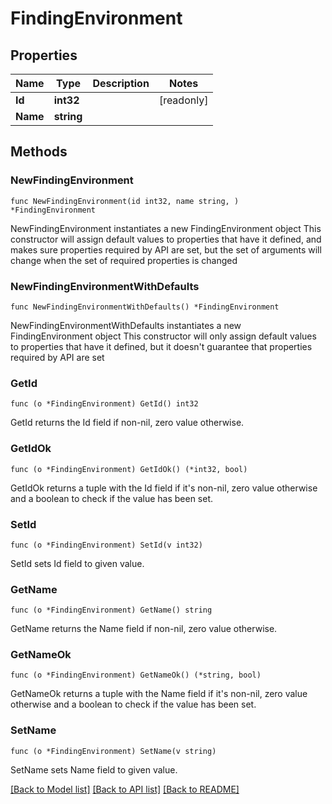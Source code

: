 # FindingEnvironment

## Properties

Name | Type | Description | Notes
------------ | ------------- | ------------- | -------------
**Id** | **int32** |  | [readonly] 
**Name** | **string** |  | 

## Methods

### NewFindingEnvironment

`func NewFindingEnvironment(id int32, name string, ) *FindingEnvironment`

NewFindingEnvironment instantiates a new FindingEnvironment object
This constructor will assign default values to properties that have it defined,
and makes sure properties required by API are set, but the set of arguments
will change when the set of required properties is changed

### NewFindingEnvironmentWithDefaults

`func NewFindingEnvironmentWithDefaults() *FindingEnvironment`

NewFindingEnvironmentWithDefaults instantiates a new FindingEnvironment object
This constructor will only assign default values to properties that have it defined,
but it doesn't guarantee that properties required by API are set

### GetId

`func (o *FindingEnvironment) GetId() int32`

GetId returns the Id field if non-nil, zero value otherwise.

### GetIdOk

`func (o *FindingEnvironment) GetIdOk() (*int32, bool)`

GetIdOk returns a tuple with the Id field if it's non-nil, zero value otherwise
and a boolean to check if the value has been set.

### SetId

`func (o *FindingEnvironment) SetId(v int32)`

SetId sets Id field to given value.


### GetName

`func (o *FindingEnvironment) GetName() string`

GetName returns the Name field if non-nil, zero value otherwise.

### GetNameOk

`func (o *FindingEnvironment) GetNameOk() (*string, bool)`

GetNameOk returns a tuple with the Name field if it's non-nil, zero value otherwise
and a boolean to check if the value has been set.

### SetName

`func (o *FindingEnvironment) SetName(v string)`

SetName sets Name field to given value.



[[Back to Model list]](../README.md#documentation-for-models) [[Back to API list]](../README.md#documentation-for-api-endpoints) [[Back to README]](../README.md)


